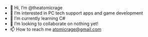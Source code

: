 - 👋 Hi, I’m @theatomicrage
- 👀 I’m interested in PC tech support apps and game development
- 🌱 I’m currently learning C#
- 💞️ I’m looking to collaborate on nothing yet!
- 📫 How to reach me atomicrage@gmail.com

<!---
theatomicrage/theatomicrage is a ✨ special ✨ repository because its `README.md` (this file) appears on your GitHub profile.
You can click the Preview link to take a look at your changes.
--->
